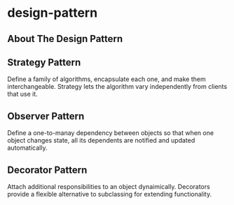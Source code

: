 # design-pattern
<!-- ABOUT THE DESIGN PATTERN -->
## About The Design Pattern
## Strategy Pattern
Define a family of algorithms, encapsulate each one, and make them interchangeable. Strategy lets the algorithm vary independently from clients that use it.
## Observer Pattern
Define a one-to-manay dependency between objects so that when one object changes state, all its dependents are notified and updated automatically.
## Decorator Pattern
Attach additional responsibilities to an object dynaimically. Decorators provide a flexible alternative to subclassing for extending functionality.
